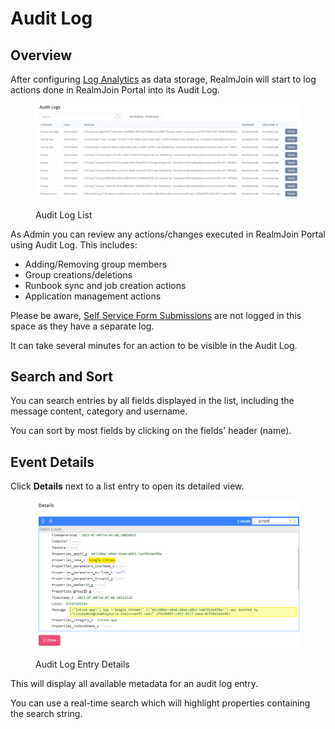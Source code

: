 # Audit Log

## Overview

After configuring [Log Analytics](settings/log-analytics.md) as data storage, RealmJoin will start to log actions done in RealmJoin Portal into its Audit Log.

<figure><img src=".gitbook/assets/image (3) (2).png" alt=""><figcaption><p>Audit Log List</p></figcaption></figure>

As Admin you can review any actions/changes executed in RealmJoin Portal using Audit Log. This includes:

* Adding/Removing group members
* Group creations/deletions
* Runbook sync and job creation actions
* Application management actions

Please be aware, [Self Service Form Submissions](self-service-forms.md#review-submissions) are not logged in this space as they have a separate log.

It can take several minutes for an action to be visible in the Audit Log.

## Search and Sort

You can search entries by all fields displayed in the list, including the message content, category and username.&#x20;

You can sort by most fields by clicking on the fields' header (name).

## Event Details

Click **Details** next to a list entry to open its detailed view.

<figure><img src=".gitbook/assets/image (4).png" alt=""><figcaption><p>Audit Log Entry Details</p></figcaption></figure>

This will display all available metadata for an audit log entry.&#x20;

You can use a real-time search which will highlight properties containing the search string.
